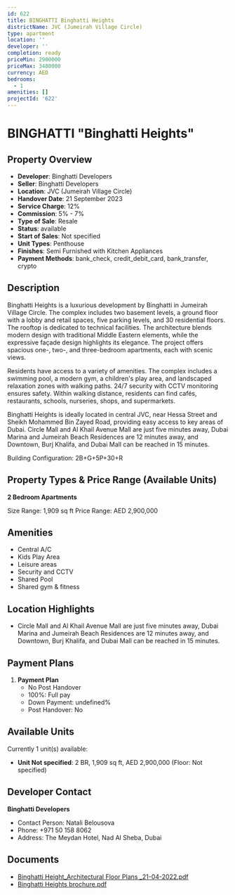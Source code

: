```yaml
---
id: 622
title: BINGHATTI Binghatti Heights
districtName: JVC (Jumeirah Village Circle)
type: apartment
location: ''
developer: ''
completion: ready
priceMin: 2900000
priceMax: 3480000
currency: AED
bedrooms:
  - 1
amenities: []
projectId: '622'
---
```


# BINGHATTI "Binghatti Heights"

## Property Overview
- **Developer**: Binghatti Developers
- **Seller**: Binghatti Developers
- **Location**: JVC (Jumeirah Village Circle)
- **Handover Date**: 21 September 2023
- **Service Charge**: 12%
- **Commission**: 5% - 7%
- **Type of Sale**: Resale
- **Status**: available
- **Start of Sales**: Not specified
- **Unit Types**: Penthouse
- **Finishes**: Semi Furnished with Kitchen Appliances
- **Payment Methods**: bank_check, credit_debit_card, bank_transfer, crypto

## Description
Binghatti Heights is a luxurious development by Binghatti in Jumeirah Village Circle. The complex includes two basement levels, a ground floor with a lobby and retail spaces, five parking levels, and 30 residential floors. The rooftop is dedicated to technical facilities. The architecture blends modern design with traditional Middle Eastern elements, while the expressive façade design highlights its elegance. The project offers spacious one-, two-, and three-bedroom apartments, each with scenic views.

Residents have access to a variety of amenities. The complex includes a swimming pool, a modern gym, a children's play area, and landscaped relaxation zones with walking paths. 24/7 security with CCTV monitoring ensures safety. Within walking distance, residents can find cafés, restaurants, schools, nurseries, shops, and supermarkets.

Binghatti Heights is ideally located in central JVC, near Hessa Street and Sheikh Mohammed Bin Zayed Road, providing easy access to key areas of Dubai. Circle Mall and Al Khail Avenue Mall are just five minutes away, Dubai Marina and Jumeirah Beach Residences are 12 minutes away, and Downtown, Burj Khalifa, and Dubai Mall can be reached in 15 minutes.

Building Configuration: 2B+G+5P+30+R

## Property Types & Price Range (Available Units)
**2 Bedroom Apartments**

Size Range: 1,909 sq ft
Price Range: AED 2,900,000

## Amenities
- Central A/C
- Kids Play Area
- Leisure areas
- Security and CCTV
- Shared Pool
- Shared gym & fitness

## Location Highlights
- Circle Mall and Al Khail Avenue Mall are just five minutes away, Dubai Marina and Jumeirah Beach Residences are 12 minutes away, and Downtown, Burj Khalifa, and Dubai Mall can be reached in 15 minutes.

## Payment Plans
1. **Payment Plan**
   - No Post Handover
   - 100%: Full pay
   - Down Payment: undefined%
   - Post Handover: No

## Available Units
Currently 1 unit(s) available:
- **Unit Not specified**: 2 BR, 1,909 sq ft, AED 2,900,000 (Floor: Not specified)

## Developer Contact
**Binghatti Developers**
- Contact Person: Natali Belousova
- Phone: +971 50 158 8062
- Address: The Meydan Hotel, Nad Al Sheba, Dubai

## Documents
- [Binghatti Height_Architectural Floor Plans _21-04-2022.pdf](https://cdn.geniemap.net/2023/12/24/sHWAZYTe5S1uxWVfiiDheZxgCXF4rcnkB9THN4GZ.pdf)
- [Binghatti Heights brochure.pdf](https://cdn.geniemap.net/2023/12/24/k1trf9YgmTdxr2nTUXXioEyzljEIx5lPdeSmjSm7.pdf)
